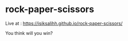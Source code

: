 # rock-paper-scissors

Live at : https://isiksalihh.github.io/rock-paper-scissors/

You think will you win?
